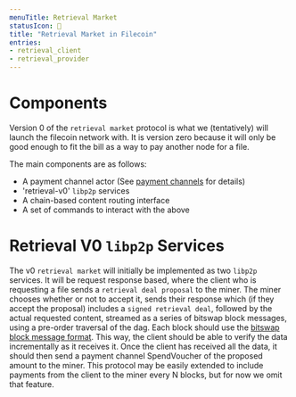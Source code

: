 ```yaml
---
menuTitle: Retrieval Market
statusIcon: 🛑
title: "Retrieval Market in Filecoin"
entries:
- retrieval_client
- retrieval_provider
---
```


# Components

Version 0 of the `retrieval market` protocol is what we (tentatively) will launch the filecoin network with. It is version zero because it will only be good enough to fit the bill as a way to pay another node for a file.

The main components are as follows:

- A payment channel actor (See [payment channels](payment-channels.md) for details)
- 'retrieval-v0' `libp2p` services
- A chain-based content routing interface
- A set of commands to interact with the above

# Retrieval V0 `libp2p` Services

The v0 `retrieval market` will initially be implemented as two `libp2p` services. It will be request response based, where the client who is requesting a file sends a `retrieval deal proposal` to the miner. The miner chooses whether or not to accept it, sends their response which (if they accept the proposal) includes a `signed retrieval deal`, followed by the actual requested content, streamed as a series of bitswap block messages, using a pre-order traversal of the dag. Each block should use the [bitswap block message format](https://github.com/ipfs/go-bitswap/blob/c980d7ed36f278e93828acf920f3a911e8263265/message/message.go#L228). This way, the client should be able to verify the data incrementally as it receives it. Once the client has received all the data, it should then send a payment channel SpendVoucher of the proposed amount to the miner. This protocol may be easily extended to include payments from the client to the miner every N blocks, but for now we omit that feature.
